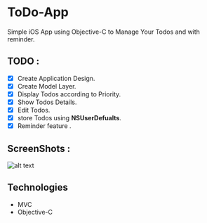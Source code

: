 # ToDo-App
Simple iOS App using Objective-C to Manage Your Todos and with reminder.
## TODO :
- [X] Create Application Design.
- [X] Create Model Layer.
- [X] Display Todos according to Priority.
- [X] Show Todos Details.
- [X] Edit Todos.
- [X] store Todos using **NSUserDefualts**.
- [X] Reminder feature .

## ScreenShots :
![alt text]()

## Technologies
* MVC
* Objective-C
